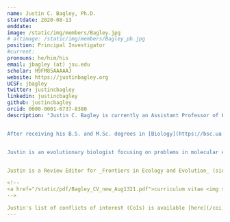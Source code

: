 ```yaml
---
name: Justin C. Bagley, Ph.D.
startdate: 2020-08-13
enddate:
image: /static/img/members/Bagley.jpg
# altimage: /static/img/members/Bagley_pb.jpg
position: Principal Investigator
#current:
pronouns: he/him/his
email: jbagley (at) jsu.edu
scholar: H9FM85AAAAAJ
website: https://justinbagley.org
UCSF: jbagley
twitter: justincbagley
linkedin: justincbagley
github: justincbagley
orcid: 0000-0001-6737-8380
description: "Justin C. Bagley is currently an Assistant Professor of Biology in the [Department of Biology](http://www.jsu.edu/biology/) at [Jacksonville State University](http://www.jsu.edu/), and an Affiliate Researcher in the [Department of Biology](https://biology.vcu.edu) at [Virginia Commonwealth University](https://www.vcu.edu). He is an Instructor for majors/non-majors Introductory Biology I, Ecology, Ichthyology, Biodiversity, and the graduate Seminar in Systematics; a researcher in ecological and evolutionary genetics of animals and plants in North America and the Neotropics; and the developer of [PIrANHA](https://github.com/justincbagley/PIrANHA), [RADish](https://github.com/justincbagley/RADish), and several other software repositories for analyzing population genomic and phylogenomic datasets.


After receiving his B.S. and M.Sc. degrees in [Biology](https://bsc.ua.edu) from The University of Alabama in 2004 and 2008, Justin received his Ph.D. in [Integrative Biology](http://biology.byu.edu) in 2014, from [Brigham Young University](http://www.byu.edu) for his work on comparative phylogeography and species delimitation in Central American freshwater fishes under [Jerry Johnson](https://lifesciences.byu.edu/Directories/FacultyStaff/ctl/FacultyProfile/mid/5712/NetID/jbj59). He was a Young Talent Fellow postdoc in Brazil's CNPq Science Without Borders program under [Francisco Langeani]() and [Guarino Colli](https://www.researchgate.net/profile/Guarino_Colli) at the [Universidade de Brasília](https://unb.br), 2015–2017, and during 2017 to 2018, he completed a postdoc in [Andrew Eckert's Plant Evolutionary Genetics Laboratory](https://www.eckertlab.com/) at [Virginia Commonwealth University](https://www.vcu.edu) on the genomics of ecological speciation and local adaptation in southwestern white pine (_Pinus strobiformis_). From 2018-2020, he served as Postdoctoral Research Associate in Plant Phylogenomics in the [Muchhala Lab](http://www.umsl.edu/~muchhalan/People.html) in the Department of Biology at the [University of Missouri–St. Louis (UMSL)](https://www.umsl.edu/~biology/)</a>


Justin is an evolutionary biologist focusing on problems in molecular ecology and biodiversity science – particularly the use of genome-wide SNP and sequence capture data (Hyb-Seq, UCEs) to understand how historical and ecological processes shape the spatial and temporal distributions of biodiversity in freshwater and terrestrial environments. Current <a href="research.html">research</a> projects focus on phylogenomics, molecular phylogeography, speciation, and local adaptation in North American and Neotropical plants (forest trees, Neotropical bellflowers) and freshwater fishes (various Neotropical fish groups, North American suckers).


Justin is a Review Editor for _Frontiers in Ecology and Evolution_ (since 2021) and regularly serves as a reviewer for _Systematic Biology_, _Molecular Ecology_, _Molecular Phylogenetics and Evolution_, _PeerJ_, _Proceedings of the Royal Society B_, and a dozen other journals in ecology and evolutionary biology.

<!--
<a href="/static/pdf/Bagley_CV_new_Aug1321.pdf">curriculum vitae <img src="/img/icons16/pdf-icon.png" alt="CV as pdf" /></a><br/> <a href="https://orcid.org">orcid</a>: <a href="https://orcid.org/0000-0001-6737-8380">0000-0001-6737-8380</a><br/> <a href="https://scholar.google.com/citations?user=H9FM85AAAAAJ&amp;hl=en&amp;oi=ao">google scholar</a><br/>
-->

Justin's list of conflicts of interest (CoIs) is available [here](/coi)."
---
```

